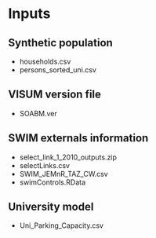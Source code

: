 # Inputs

## Synthetic population
  - households.csv
  - persons_sorted_uni.csv

## VISUM version file
  - SOABM.ver
  
## SWIM externals information
  - select_link_1_2010_outputs.zip
  - selectLinks.csv
  - SWIM_JEMnR_TAZ_CW.csv
  - swimControls.RData

## University model
  - Uni_Parking_Capacity.csv